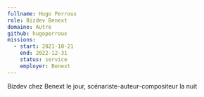 ```yaml
---
fullname: Hugo Perroux
role: Bizdev Benext
domaine: Autre
github: hugoperroux
missions:
  - start: 2021-10-21
    end: 2022-12-31
    status: service
    employer: Benext
---
```


Bizdev chez Benext le jour, scénariste-auteur-compositeur la nuit 
